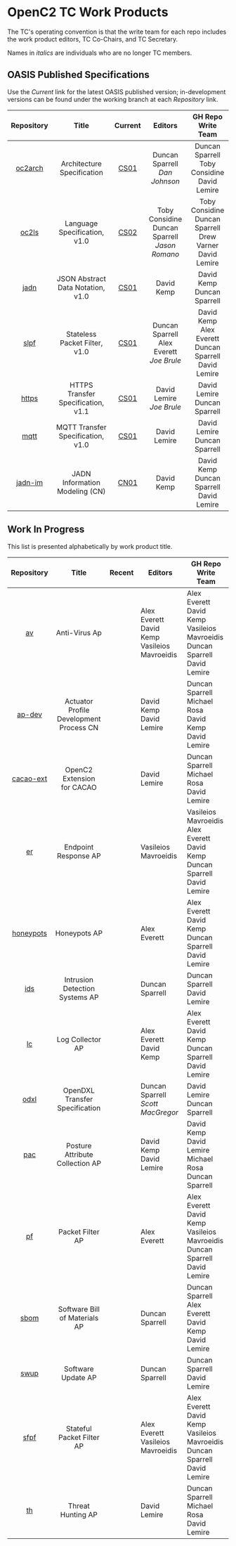 # OpenC2 TC Work Products

The TC's operating convention is that the write team for each
repo includes the work product editors, TC Co-Chairs, and TC
Secretary.

Names in _italics_ are individuals who are no longer TC members.

## OASIS Published Specifications

Use the _Current_ link for the latest OASIS published version;
in-development versions can be found under the working branch at
each  _Repository_ link.

| Repository | Title | Current | Editors | GH Repo<br>Write Team |
|:---:|:----:|:-----:|:----:|:-----:|
| [oc2arch](https://github.com/oasis-tcs/openc2-oc2arch) | Architecture Specification | [CS01](https://docs.oasis-open.org/openc2/oc2arch/v1.0/cs01/oc2arch-v1.0-cs01.html)  | Duncan Sparrell<br>_Dan Johnson_ | Duncan Sparrell<br>Toby Considine<br>David Lemire |  |
| [oc2ls](https://github.com/oasis-tcs/openc2-oc2ls) | Language Specification, v1.0 | [CS02](https://docs.oasis-open.org/openc2/oc2ls/v1.0/oc2ls-v1.0.html) | Toby Considine<br>Duncan Sparrell<br>_Jason Romano_ | Toby Considine<br>Duncan Sparrell<br>Drew Varner<br>David Lemire |
| [jadn](https://github.com/oasis-tcs/openc2-jadn) | JSON Abstract Data Notation, v1.0 | [CS01](https://docs.oasis-open.org/openc2/jadn/v1.0/cs01/jadn-v1.0-cs01.html) | David Kemp | David Kemp<br>Duncan Sparrell |
| [slpf](https://github.com/oasis-tcs/openc2-apsc-stateless-packet-filter) | Stateless Packet Filter, v1.0 | [CS01](https://docs.oasis-open.org/openc2/oc2slpf/v1.0/oc2slpf-v1.0.html) | Duncan Sparrell<br>Alex Everett<br>_Joe Brule_ | David Kemp<br>Alex Everett<br>Duncan Sparrell<br>David Lemire |
| [https](https://github.com/oasis-tcs/openc2-impl-https) | HTTPS Transfer Specification, v1.1 | [CS01](https://docs.oasis-open.org/openc2/open-impl-https/v1.1/cs01/open-impl-https-v1.1-cs01.html) | David Lemire<br>_Joe Brule_ | David Lemire<br>Duncan Sparrell |
| [mqtt](https://github.com/oasis-tcs/openc2-transf-mqtt) | MQTT Transfer Specification, v1.0 | [CS01](https://docs.oasis-open.org/openc2/transf-mqtt/v1.0/transf-mqtt-v1.0.html) | David Lemire | David Lemire<br>Duncan Sparrell |
| [jadn-im](https://github.com/oasis-tcs/openc2-jadn-im) | JADN Information Modeling (CN) | [CN01](https://docs.oasis-open.org/openc2/imjadn/v1.0/imjadn-v1.0.html) | David Kemp | David Kemp<br>Duncan Sparrell<br>David Lemire |  |


## Work In Progress
This list is presented alphabetically by work product title.

| Repository | Title | Recent | Editors | GH Repo<br>Write Team |
|:---:|:---:|:---:|---|---|
| [av](https://github.com/oasis-tcs/openc2-ap-av) | Anti-Virus Ap |  | Alex Everett<br>David Kemp<br>Vasileios Mavroeidis | Alex Everett<br>David Kemp<br>Vasileios Mavroeidis<br>Duncan Sparrell<br>David Lemire |
| [ap-dev](https://github.com/oasis-tcs/openc2-cn-apdev) | Actuator Profile<br> Development Process CN |  | David Kemp<br>David Lemire | Duncan Sparrell<br>Michael Rosa<br>David Kemp<br>David Lemire |
| [cacao-ext](https://github.com/oasis-tcs/openc2-cacao-ext) | OpenC2 Extension<br>for CACAO |  | David Lemire | Duncan Sparrell<br>Michael Rosa<br>David Lemire |
| [er](https://github.com/oasis-tcs/openc2-ap-er) | Endpoint Response AP |  | Vasileios Mavroeidis | Vasileios Mavroeidis<br>Alex Everett<br>David Kemp<br>Duncan Sparrell<br>David Lemire |
| [honeypots](https://github.com/oasis-tcs/openc2-ap-honeypots) | Honeypots AP |  | Alex Everett | Alex Everett<br>David Kemp<br>Duncan Sparrell<br>David Lemire |
| [ids](https://github.com/oasis-tcs/openc2-ap-ids) | Intrusion Detection Systems AP |  | Duncan Sparrell | Duncan Sparrell<br>David Lemire |
| [lc](https://github.com/oasis-tcs/openc2-ap-lc) | Log Collector AP |  | Alex Everett<br>David Kemp | Alex Everett<br>David Kemp<br>Duncan Sparrell<br>David Lemire |
| [odxl](https://github.com/oasis-tcs/openc2-transf-odxl) | OpenDXL Transfer Specification |  | Duncan Sparrell<br>_Scott MacGregor_ | David Lemire<br>Duncan Sparrell |
| [pac](https://github.com/oasis-tcs/openc2-ap-pac) | Posture Attribute Collection AP |  | David Kemp<br>David Lemire | David Kemp<br>David Lemire<br>Michael Rosa<br>Duncan Sparrell |
| [pf](https://github.com/oasis-tcs/openc2-ap-pf) | Packet Filter AP |  | Alex Everett | Alex Everett<br>David Kemp<br>Vasileios Mavroeidis<br>Duncan Sparrell<br>David Lemire |
| [sbom](https://github.com/oasis-tcs/openc2-ap-sbom) | Software Bill of Materials AP |  | Duncan Sparrell | Duncan Sparrell<br>Alex Everett<br>David Kemp<br>David Lemire |
| [swup](https://github.com/oasis-tcs/openc2-ap-swup) | Software Update AP |  | Duncan Sparrell | Duncan Sparrell<br>David Lemire |
| [sfpf](https://github.com/oasis-tcs/openc2-ap-sfpf) | Stateful Packet Filter AP |  | Alex Everett<br>Vasileios Mavroeidis | Alex Everett<br>David Kemp<br>Vasileios Mavroeidis<br>Duncan Sparrell<br>David Lemire |
| [th](https://github.com/oasis-tcs/openc2-ap-hunt) | Threat Hunting AP |  | David Lemire | Duncan Sparrell<br>Michael Rosa<br>David Lemire |
